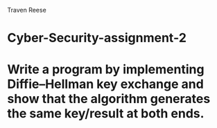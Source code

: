 Traven Reese
# Cyber-Security-assignment-2
# Write a program by implementing Diffie–Hellman key exchange and show that the algorithm generates the same key/result at both ends.
